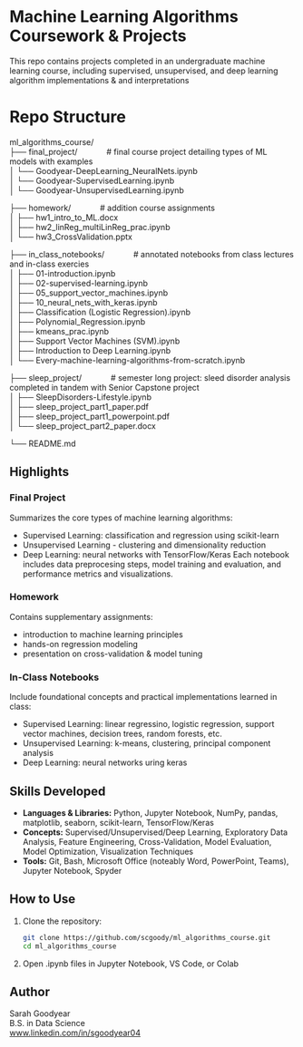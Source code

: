 # Machine Learning Algorithms Coursework & Projects
This repo contains projects completed in an undergraduate machine learning course, including supervised, unsupervised, and deep learning algorithm implementations & and interpretations

# Repo Structure
ml_algorithms_course/  
├── final_project/        &nbsp;&nbsp;&nbsp;&nbsp;&nbsp;&nbsp;&nbsp;&nbsp;&nbsp;&nbsp;&nbsp;&nbsp;# final course project detailing types of ML models with examples  
│   └── Goodyear-DeepLearning_NeuralNets.ipynb  
│   └── Goodyear-SupervisedLearning.ipynb  
│   └── Goodyear-UnsupervisedLearning.ipynb  
  
├── homework/        &nbsp;&nbsp;&nbsp;&nbsp;&nbsp;&nbsp;&nbsp;&nbsp;&nbsp;&nbsp;&nbsp;&nbsp;# addition course assignments  
│   ├── hw1_intro_to_ML.docx  
│   ├── hw2_linReg_multiLinReg_prac.ipynb  
│   └── hw3_CrossValidation.pptx  
  
├── in_class_notebooks/        &nbsp;&nbsp;&nbsp;&nbsp;&nbsp;&nbsp;&nbsp;&nbsp;&nbsp;&nbsp;&nbsp;&nbsp;# annotated notebooks from class lectures and in-class exercies  
│   ├── 01-introduction.ipynb  
│   ├── 02-supervised-learning.ipynb  
│   ├── 05_support_vector_machines.ipynb  
│   ├── 10_neural_nets_with_keras.ipynb  
│   ├── Classification (Logistic Regression).ipynb  
│   ├── Polynomial_Regression.ipynb  
│   ├── kmeans_prac.ipynb  
│   ├── Support Vector Machines (SVM).ipynb  
│   ├── Introduction to Deep Learning.ipynb  
│   └── Every-machine-learning-algorithms-from-scratch.ipynb  
  
├── sleep_project/        &nbsp;&nbsp;&nbsp;&nbsp;&nbsp;&nbsp;&nbsp;&nbsp;&nbsp;&nbsp;&nbsp;&nbsp;# semester long project: sleed disorder analysis completed in tandem with Senior Capstone project  
│   ├── SleepDisorders-Lifestyle.ipynb  
│   ├── sleep_project_part1_paper.pdf  
│   ├── sleep_project_part1_powerpoint.pdf  
│   └── sleep_project_part2_paper.docx  
  
└── README.md  
  
## Highlights

### Final Project
Summarizes the core types of machine learning algorithms:
- Supervised Learning: classification and regression using scikit-learn
- Unsupervised Learning - clustering and dimensionality reduction
- Deep Learning: neural networks with TensorFlow/Keras
Each notebook includes data preprocesing steps, model training and evaluation, and performance metrics and visualizations.

### Homework
Contains supplementary assignments:
- introduction to machine learning principles
- hands-on regression modeling
- presentation on cross-validation & model tuning

### In-Class Notebooks
Include foundational concepts and practical implementations learned in class:
- Supervised Learning: linear regressino, logistic regression, support vector machines, decision trees, random forests, etc.
- Unsupervised Learning: k-means, clustering, principal component analysis
- Deep Learning: neural networks uring keras

## Skills Developed
- **Languages & Libraries:** Python, Jupyter Notebook, NumPy, pandas, matplotlib, seaborn, scikit-learn, TensorFlow/Keras
- **Concepts:** Supervised/Unsupervised/Deep Learning, Exploratory Data Analysis, Feature Engineering, Cross-Validation, Model Evaluation, Model Optimization, Visualization Techniques
- **Tools:** Git, Bash, Microsoft Office (noteably Word, PowerPoint, Teams), Jupyter Notebook, Spyder

## How to Use
1. Clone the repository:
   ```bash
   git clone https://github.com/scgoody/ml_algorithms_course.git
   cd ml_algorithms_course
2. Open .ipynb files in Jupyter Notebook, VS Code, or Colab

## Author
Sarah Goodyear  
B.S. in Data Science  
www.linkedin.com/in/sgoodyear04  

